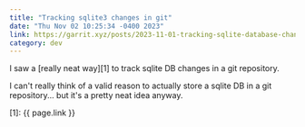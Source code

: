 ```yaml
---
title: "Tracking sqlite3 changes in git"
date: "Thu Nov 02 10:25:34 -0400 2023"
link: https://garrit.xyz/posts/2023-11-01-tracking-sqlite-database-changes-in-git
category: dev
---
```


I saw a [really neat way][1] to track sqlite DB changes in a git repository.

I can't really think of a valid reason to actually store a sqlite DB in a git
repository... but it's a pretty neat idea anyway.

[1]: {{ page.link }}
